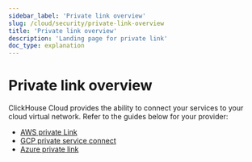 ```yaml
---
sidebar_label: 'Private link overview'
slug: /cloud/security/private-link-overview
title: 'Private link overview'
description: 'Landing page for private link'
doc_type: explanation
---
```


# Private link overview

ClickHouse Cloud provides the ability to connect your services to your cloud virtual network. Refer to the guides below for your provider:

- [AWS private Link](/cloud/security/aws-privatelink.md)
- [GCP private service connect](/cloud/security/gcp-private-service-connect.md)
- [Azure private link](/cloud/security/azure-privatelink.md)

